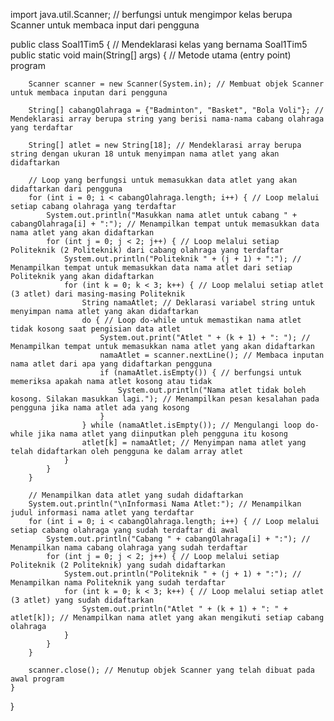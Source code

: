 import java.util.Scanner; // berfungsi untuk mengimpor kelas berupa Scanner untuk membaca input dari pengguna

public class Soal1Tim5 { // Mendeklarasi kelas yang bernama Soal1Tim5
    public static void main(String[] args) { // Metode utama (entry point) program

        Scanner scanner = new Scanner(System.in); // Membuat objek Scanner untuk membaca inputan dari pengguna

        String[] cabangOlahraga = {"Badminton", "Basket", "Bola Voli"}; // Mendeklarasi array berupa string yang berisi nama-nama cabang olahraga yang terdaftar

        String[] atlet = new String[18]; // Mendeklarasi array berupa string dengan ukuran 18 untuk menyimpan nama atlet yang akan didaftarkan

        // Loop yang berfungsi untuk memasukkan data atlet yang akan didaftarkan dari pengguna
        for (int i = 0; i < cabangOlahraga.length; i++) { // Loop melalui setiap cabang olahraga yang terdaftar
            System.out.println("Masukkan nama atlet untuk cabang " + cabangOlahraga[i] + ":"); // Menampilkan tempat untuk memasukkan data nama atlet yang akan didaftarkan
            for (int j = 0; j < 2; j++) { // Loop melalui setiap Politeknik (2 Politeknik) dari cabang olahraga yang terdaftar
                System.out.println("Politeknik " + (j + 1) + ":"); // Menampilkan tempat untuk memasukkan data nama atlet dari setiap Politeknik yang akan didaftarkan
                for (int k = 0; k < 3; k++) { // Loop melalui setiap atlet (3 atlet) dari masing-masing Politeknik
                    String namaAtlet; // Deklarasi variabel string untuk menyimpan nama atlet yang akan didaftarkan
                    do { // Loop do-while untuk memastikan nama atlet tidak kosong saat pengisian data atlet
                        System.out.print("Atlet " + (k + 1) + ": "); // Menampilkan tempat untuk memasukkan nama atlet yang akan didaftarkan
                        namaAtlet = scanner.nextLine(); // Membaca inputan nama atlet dari apa yang didaftarkan pengguna
                        if (namaAtlet.isEmpty()) { // berfungsi untuk memeriksa apakah nama atlet kosong atau tidak
                            System.out.println("Nama atlet tidak boleh kosong. Silakan masukkan lagi."); // Menampilkan pesan kesalahan pada pengguna jika nama atlet ada yang kosong
                        }
                    } while (namaAtlet.isEmpty()); // Mengulangi loop do-while jika nama atlet yang diinputkan pleh pengguna itu kosong
                    atlet[k] = namaAtlet; // Menyimpan nama atlet yang telah didaftarkan oleh pengguna ke dalam array atlet
                }
            }
        }

        // Menampilkan data atlet yang sudah didaftarkan
        System.out.println("\nInformasi Nama Atlet:"); // Menampilkan judul informasi nama atlet yang terdaftar
        for (int i = 0; i < cabangOlahraga.length; i++) { // Loop melalui setiap cabang olahraga yang sudah terdaftar di awal
            System.out.println("Cabang " + cabangOlahraga[i] + ":"); // Menampilkan nama cabang olahraga yang sudah terdaftar
            for (int j = 0; j < 2; j++) { // Loop melalui setiap Politeknik (2 Politeknik) yang sudah didaftarkan
                System.out.println("Politeknik " + (j + 1) + ":"); // Menampilkan nama Politeknik yang sudah terdaftar
                for (int k = 0; k < 3; k++) { // Loop melalui setiap atlet (3 atlet) yang sudah didaftarkan
                    System.out.println("Atlet " + (k + 1) + ": " + atlet[k]); // Menampilkan nama atlet yang akan mengikuti setiap cabang olahraga
                }
            }
        }

        scanner.close(); // Menutup objek Scanner yang telah dibuat pada awal program
    }
}
